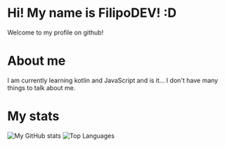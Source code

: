 # Hi! My name is FilipoDEV! :D
Welcome to my profile on github!
# About me
I am currently learning kotlin and JavaScript and is it... I don't have many things to talk about me.
# My stats
![My GitHub stats](https://github-readme-stats.vercel.app/api?username=FilipoDEV&show_icons=true&theme=cobalt)
![Top Languages](https://github-readme-stats.vercel.app/api/top-langs/?username=FilipoDEV&layout=compact&theme=cobalt)
